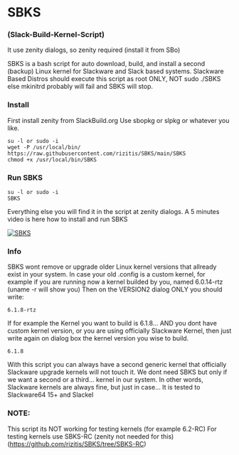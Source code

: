 # SBKS  
### (Slack-Build-Kernel-Script) 
It use zenity dialogs, so zenity required (install it from SBo)

SBKS is a bash script for auto download, build, and install a second (backup) Linux kernel for Slackware and Slack based systems.
Slackware Based Distros should execute this script as root ONLY, NOT sudo ./SBKS else  mkinitrd probably will fail and SBKS will stop.

### Install 
First install zenity from SlackBuild.org 
Use sbopkg or slpkg or whatever you like.

```
su -l or sudo -i
wget -P /usr/local/bin/ https://raw.githubusercontent.com/rizitis/SBKS/main/SBKS
chmod +x /usr/local/bin/SBKS
```


### Run SBKS 
```
su -l or sudo -i 
SBKS 
```

Everything else you will find it in the script at zenity dialogs.
A 5 minutes video is here how to install and run SBKS

[![SBKS](https://i9.ytimg.com/vi_webp/PfLugpULA-8/mq1.webp?sqp=CPCY0J4G-oaymwEmCMACELQB8quKqQMa8AEB-AH-CYAC0AWKAgwIABABGB0gZShkMA8=&rs=AOn4CLCcT3zY0IaCGRkYtx6NC6369UT6EA)](https://www.youtube.com/watch?v=PfLugpULA-8)



### Info
SBKS wont remove or upgrade older Linux kernel versions that allready exist in your system.
 In case your old .config is a custom kernel, for example if you are running now a kernel builded by you, named 6.0.14-rtz (uname -r will show you)
 Then on the VERSION2 dialog ONLY you should write:
```
6.1.8-rtz
```
If for example the Kernel you want to build is 6.1.8...
AND you dont have custom kernel version, or you are using officially Slackware Kernel, then just write again on dialog box the kernel version you wise to build. 
```
6.1.8
```

With this script you can always have a second generic kernel that officially Slackware upgrade kernels will not touch it.
We dont need SBKS but only if we want a second or a third... kernel in our system. In other words, Slackware kernels are always fine, but just in case... 
It is tested to Slackware64 15+ and Slackel

### NOTE: 
This script its NOT working for testing kernels (for example 6.2-RC) 
For testing kernels use SBKS-RC (zenity not needed for this)
(https://github.com/rizitis/SBKS/tree/SBKS-RC)
